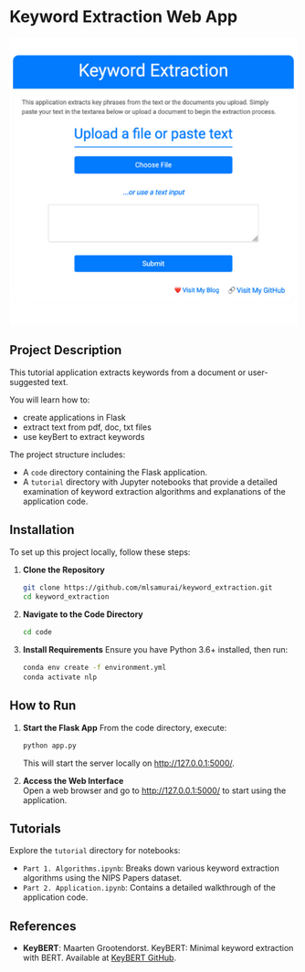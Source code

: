 # Keyword Extraction Web App 

<div align="center">
    <img src="images/app.png" alt="App Image">
</div>

## Project Description
This tutorial application extracts keywords from a document or user-suggested text. 

You will learn how to: 
- create applications in Flask
- extract text from pdf, doc, txt files
- use keyBert to extract keywords

The project structure includes:
- A `code` directory containing the Flask application.
- A `tutorial` directory with Jupyter notebooks that provide a detailed examination of keyword extraction algorithms and explanations of the application code.

## Installation

To set up this project locally, follow these steps:

1. **Clone the Repository**
   ```bash
   git clone https://github.com/mlsamurai/keyword_extraction.git
   cd keyword_extraction

2. **Navigate to the Code Directory**
   ```bash
   cd code

3. **Install Requirements**
    Ensure you have Python 3.6+ installed, then run:
    ```bash
    conda env create -f environment.yml
    conda activate nlp

## How to Run

1. **Start the Flask App**
   From the code directory, execute:
   ```bash
   python app.py
   ``` 

    This will start the server locally on http://127.0.0.1:5000/.

2. **Access the Web Interface** \
   Open a web browser and go to http://127.0.0.1:5000/ to start using the application.

## Tutorials

Explore the `tutorial` directory for notebooks:

- `Part 1. Algorithms.ipynb`: Breaks down various keyword extraction algorithms using the NIPS Papers dataset.
- `Part 2. Application.ipynb`: Contains a detailed walkthrough of the application code.

## References

- **KeyBERT**: Maarten Grootendorst. KeyBERT: Minimal keyword extraction with BERT. Available at [KeyBERT GitHub](https://maartengr.github.io/KeyBERT/).
